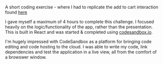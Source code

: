 A short coding exercise - where I had to replicate the add to
cart interaction found [here](https://codyhouse.co/demo/add-to-cart-interaction/index.html)

I gave myself a maximum of 4 hours to complete this challenge. I focused
heavily on the logic/functionality of the app, rather than the presentation.
This is built in React and was started & completed using [codesandbox.io](codesandbox.io).

I'm hugely impressed with CodeSandbox as a platform for bringing code editing and code hosting to
the cloud. I was able to write my code, link dependencies and test the application in a live view, all
from the comfort of a browswer window.